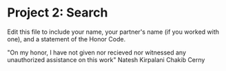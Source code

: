 # Project 2: Search

Edit this file to include your name, your partner's name (if you worked with one), and a statement of the Honor Code.

"On my honor, I have not given nor recieved nor witnessed any unauthorized assistance on this work"
Natesh Kirpalani
Chakib Cerny
